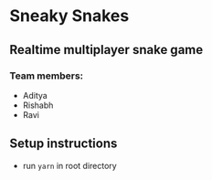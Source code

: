 # Sneaky Snakes

## Realtime multiplayer snake game

### Team members:
- Aditya
- Rishabh
- Ravi

## Setup instructions

- run `yarn` in root directory
